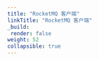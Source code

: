 ```yaml
---
title: "RocketMQ 客户端"
linkTitle: "RocketMQ 客户端"
_build:
 render: false 
weight: 52
collapsible: true
---
```


